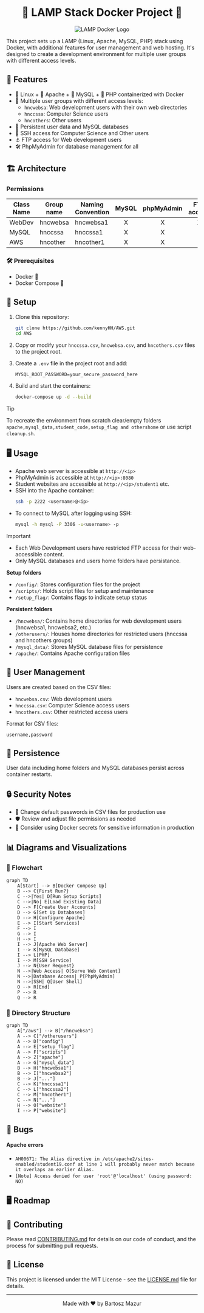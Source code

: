 
<h1 align="center">🐳 LAMP Stack Docker Project 🐳</h1>

<div align="center">
  <img src="https://miro.medium.com/v2/resize:fit:640/format:webp/0*8gspH6Y2Q141WeLT.jpg" alt="LAMP Docker Logo">
</div>



This project sets up a LAMP (Linux, Apache, MySQL, PHP) stack using Docker, with additional features for user management and web hosting. It's designed to create a development environment for multiple user groups with different access levels.

## 🌟 Features

- 🐧 Linux + 🚀 Apache + 🐬 MySQL + 🐘 PHP containerized with Docker
- 👥 Multiple user groups with different access levels:
  - `hncwebsa`: Web development users with their own web directories
  - `hnccssa`: Computer Science users 
  - `hncothers`: Other users
- 💾 Persistent user data and MySQL databases
- 🔐 SSH access for Computer Science and Other users
- ⚓ FTP access for Web development users
- 🛠 PhpMyAdmin for database management for all


## 🏗 Architecture

### Permissions

| Class Name | Group name  | Naming Convention | MySQL | phpMyAdmin | FTP access | SSH access |
| ---------- | ----------- | ----------------- | :---: | :--------: | :--------: | :--------: |
| WebDev     | hncwebsa | hncwebsa1       |   X   |     X      |     X      |            |
| MySQL      | hnccssa | hnccssa1       |   X   |     X      |            |     X      |
| AWS        | hncother | hncother1       |   X   |     X      |           |     X      |

### 🛠 Prerequisites

- Docker 🐳
- Docker Compose 🐙

## 🚀 Setup

1. Clone this repository:
   ```bash
   git clone https://github.com/kennyHH/AWS.git
   cd AWS
   ```

2. Copy or modify your `hnccssa.csv`, `hncwebsa.csv`, and `hncothers.csv` files to the project root.

3. Create a `.env` file in the project root and add:
   ```
   MYSQL_ROOT_PASSWORD=your_secure_password_here
   ```

4. Build and start the containers:
   ```bash
   docker-compose up -d --build
   ```
>[!TIP] 
> To recreate the environment from scratch clear/empty folders `apache,mysql_data,student_code,setup_flag and othershome` or use script `cleanup.sh`.


## 🖥 Usage

- Apache web server is accessible at `http://<ip>`
- PhpMyAdmin is accessible at `http://<ip>:8080`
- Student websites are accessible at `http://<ip>/student1` etc.
- SSH into the Apache container:
  ```bash
  ssh -p 2222 <username>@<ip>
  ```
- To connect to MySQL after logging using SSH:
  ```bash
  mysql -h mysql -P 3306 -u<username> -p
  ```


>[!IMPORTANT] 
> - Each Web Development users have restricted FTP access for their web-accessible content.
> - Only MySQL databases and users home folders have persistance.

**Setup folders**
- `/config/`: Stores configuration files for the project
- `/scripts/`: Holds script files for setup and maintenance
- `/setup_flag/`: Contains flags to indicate setup status
  
**Persistent folders**
- `/hncwebsa/`: Contains home directories for web development users (hncwebsa1, hncwebsa2, etc.)
- `/otherusers/`: Houses home directories for restricted users (hnccssa and hncothers groups)
- `/mysql_data/`: Stores MySQL database files for persistence
- `/apache/`: Contains Apache configuration files

## 👤 User Management

Users are created based on the CSV files:
- `hncwebsa.csv`: Web development users
- `hnccssa.csv`: Computer Science access users
- `hncothers.csv`: Other restricted access users

Format for CSV files:
```csv
username,password
```

## 💾 Persistence

User data including home folders and MySQL databases persist across container restarts.


## 🔒 Security Notes

- 🔑 Change default passwords in CSV files for production use
- 🛡️ Review and adjust file permissions as needed
- 🔐 Consider using Docker secrets for sensitive information in production

## 📊 Diagrams and Visualizations

### 🌊 Flowchart

```mermaid
graph TD
    A[Start] --> B[Docker Compose Up]
    B --> C{First Run?}
    C -->|Yes| D[Run Setup Scripts]
    C -->|No| E[Load Existing Data]
    D --> F[Create User Accounts]
    D --> G[Set Up Databases]
    D --> H[Configure Apache]
    E --> I[Start Services]
    F --> I
    G --> I
    H --> I
    I --> J[Apache Web Server]
    I --> K[MySQL Database]
    I --> L[PHP]
    I --> M[SSH Service]
    J --> N{User Request}
    N -->|Web Access| O[Serve Web Content]
    N -->|Database Access| P[PhpMyAdmin]
    N -->|SSH| Q[User Shell]
    O --> R[End]
    P --> R
    Q --> R
```

### 📁 Directory Structure

```mermaid
graph TD
    A["/aws"] --> B["/hncwebsa"]
    A --> C["/otherusers"]
    A --> D["config"]
    A --> E["setup_flag"]
    A --> F["scripts"]
    A --> Z["apache"]
    A --> G["mysql_data"]
    B --> H["hncwebsa1"]
    B --> I["hncwebsa2"]
    B --> J["..."]
    C --> K["hnccssa1"]
    C --> L["hnccssa2"]
    C --> M["hncother1"]
    C --> N["..."]
    H --> O["website"]
    I --> P["website"]
```

## 🔧 Bugs

#### Apache errors

- `AH00671: The Alias directive in /etc/apache2/sites-enabled/student19.conf at line 1 will probably never match because it overlaps an earlier Alias.`
- `[Note] Access denied for user 'root'@'localhost' (using password: NO)`




## 🖥 Roadmap 


## 🤝 Contributing

Please read [CONTRIBUTING.md](CONTRIBUTING.md) for details on our code of conduct, and the process for submitting pull requests.

## 📄 License

This project is licensed under the MIT License - see the [LICENSE.md](LICENSE.md) file for details.

---

<div align="center">
  Made with ❤️ by Bartosz Mazur
</div>
